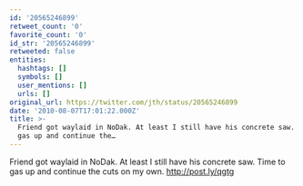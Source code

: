 ```yaml
---
id: '20565246899'
retweet_count: '0'
favorite_count: '0'
id_str: '20565246899'
retweeted: false
entities:
  hashtags: []
  symbols: []
  user_mentions: []
  urls: []
original_url: https://twitter.com/jth/status/20565246899
date: '2010-08-07T17:01:22.000Z'
title: >-
  Friend got waylaid in NoDak. At least I still have his concrete saw. Time to
  gas up and continue the…
---
```


Friend got waylaid in NoDak. At least I still have his concrete saw. Time to gas up and continue the cuts on my own.  http://post.ly/qgtg
